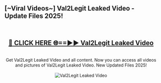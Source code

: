 <h2>[~Viral Videos~] Val2Legit Leaked Video - Update Files 2025!</h2>
<br>
<div align="center">
<h2><a href="https://betterlinks.top/A2PfLJ" rel="nofollow">🔴 CLICK HERE 🌐==►► Val2Legit Leaked Video</a></h2>
<br>
Get Val2Legit Leaked Video and all content. Now you can access all videos and pictures of Val2Legit Leaked Video. New Updated Files 2025!
<br>
<br>
<a href="https://betterlinks.top/A2PfLJ" rel="nofollow" data-target="animated-image.originalLink"><img src="https://i.ibb.co.com/WyWwxjT/player-gif2.gif" alt="Val2Legit Leaked Video" style="max-width: 100%; display: inline-block;" data-target="animated-image.originalImage"></a>
</div>
<br>
